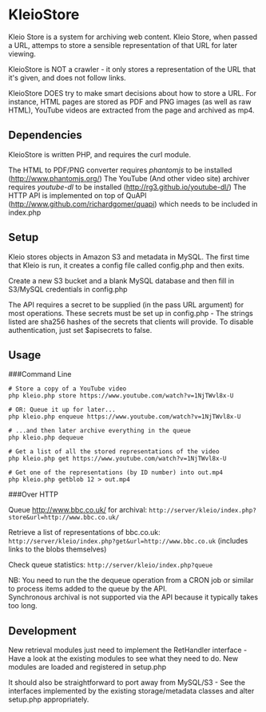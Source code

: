 # KleioStore

Kleio Store is a system for archiving web content.  Kleio Store, when passed a URL, attemps to store
a sensible representation of that URL for later viewing.

KleioStore is NOT a crawler - it only stores a representation of the URL that it's given, and does
not follow links.  

KleioStore DOES try to make smart decisions about how to store a URL.  For instance, HTML pages are
stored as PDF and PNG images (as well as raw HTML), YouTube videos are extracted from the page and
archived as mp4.


## Dependencies

KleioStore is written PHP, and requires the curl module.

The HTML to PDF/PNG converter requires *phantomjs* to be installed (http://www.phantomjs.org/)
The YouTube (And other video site) archiver requires *youtube-dl* to be installed (http://rg3.github.io/youtube-dl/)
The HTTP API is implemented on top of QuAPI (http://www.github.com/richardgomer/quapi) which needs to be included in index.php


## Setup

Kleio stores objects in Amazon S3 and metadata in MySQL.  The first time that Kleio is run, it creates a config
file called config.php and then exits.  

Create a new S3 bucket and a blank MySQL database and then fill in S3/MySQL credentials in config.php

The API requires a secret to be supplied (in the pass URL argument) for most operations. These secrets must be set up
in config.php - The strings listed are sha256 hashes of the secrets that clients will provide.  To disable authentication,
just set $apisecrets to false.

## Usage

###Command Line

```
# Store a copy of a YouTube video
php kleio.php store https://www.youtube.com/watch?v=1NjTWvl8x-U

# OR: Queue it up for later...
php kleio.php enqueue https://www.youtube.com/watch?v=1NjTWvl8x-U

# ...and then later archive everything in the queue
php kleio.php dequeue

# Get a list of all the stored representations of the video
php kleio.php get https://www.youtube.com/watch?v=1NjTWvl8x-U

# Get one of the representations (by ID number) into out.mp4
php kleio.php getblob 12 > out.mp4
```

###Over HTTP

Queue http://www.bbc.co.uk/ for archival: `http://server/kleio/index.php?store&url=http://www.bbc.co.uk/`

Retrieve a list of representations of bbc.co.uk: `http://server/kleio/index.php?get&url=http://www.bbc.co.uk` (includes links to the blobs themselves)

Check queue statistics: `http://server/kleio/index.php?queue`

NB: You need to run the the dequeue operation from a CRON job or similar to process items added to the queue by the API.  
Synchronous archival is not supported via the API because it typically takes too long.


## Development

New retrieval modules just need to implement the RetHandler interface - Have a look at the existing
modules to see what they need to do.  New modules are loaded and registered in setup.php

It should also be straightforward to port away from MySQL/S3 - See the interfaces implemented by the
existing storage/metadata classes and alter setup.php appropriately.

